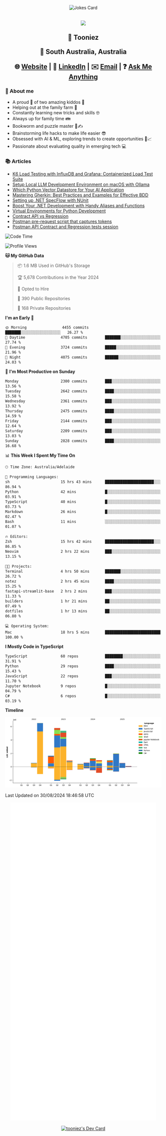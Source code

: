 
<p align="center">
  <img src="https://readme-jokes.vercel.app/api" alt="Jokes Card">
  <!-- Replace the URL if you want to use a different joke API or update the existing endpoint -->
</p>

<h2 align="center">

![](https://quotes-github-readme.vercel.app/api?type=horizontal&theme=catppuccin_mocha)

🤖 Tooniez

📍 South Australia, Australia

 🌐 [Website](https://tooniez-land.vercel.app) | 💼 [LinkedIn](https://www.linkedin.com/in/tonyluu888) | ✉️ [Email](mailto:tooni22@proton.me) | ❓ [Ask Me Anything](https://github.com/tooniez/ama/issues/new)


</h2>

### 🌟 About me

- A proud 🤴 of two amazing kiddos 💛
- Helping out at the family farm 🥒
- Constantly learning new tricks and skills 🤓
- Always up for family time 👪
- Bookworm and puzzle master 📘✍️
- Brainstorming life hacks to make life easier 😎
- Obsessed with AI & ML, exploring trends to create opportunities 🤖📈
- Passionate about evaluating quality in emerging tech 💻


### 📚 Articles 
<!-- ### 💡 Blog posts -->

<!-- BLOG-POST-LIST:START -->
- [K6 Load Testing with InfluxDB and Grafana: Containerized Load Test Suite](https://tooniez-land.vercel.app/post/qa-k6-grafana-influxdb/)
- [Setup Local LLM Development Environment on macOS with Ollama](https://tooniez-land.vercel.app/post/aiml-ollama-setup/)
- [Which Python Vector Datastore for Your AI Application](https://tooniez-land.vercel.app/post/aiml-python-vectordb-comparison/)
- [Mastering Gherkin: Best Practices and Examples for Effective BDD](https://tooniez-land.vercel.app/post/qa-gherkin-principles/)
- [Setting up .NET SpecFlow with NUnit](https://tooniez-land.vercel.app/post/qa-specflow-template/)
- [Boost Your .NET Development with Handy Aliases and Functions](https://tooniez-land.vercel.app/post/dev-dotnet-init/)
- [Virtual Environments for Python Development](https://tooniez-land.vercel.app/post/dev-python-venv/)
- [Contract API vs Regression](https://tooniez-land.vercel.app/post/qa-api-contract-vs-regression/)
- [Postman pre-request script that captures tokens](https://tooniez-land.vercel.app/post/qa-api-postman-create-pre-script/)
- [Postman API Contract and Regression tests session](https://tooniez-land.vercel.app/post/qa-api-postman-megaport/)
<!-- BLOG-POST-LIST:END -->


<!--START_SECTION:waka-->
![Code Time](http://img.shields.io/badge/Code%20Time-405%20hrs%2029%20mins-blue)

![Profile Views](http://img.shields.io/badge/Profile%20Views-0-blue)

**🐱 My GitHub Data** 

> 📦 1.6 MB Used in GitHub's Storage 
 > 
> 🏆 5,678 Contributions in the Year 2024
 > 
> 💼 Opted to Hire
 > 
> 📜 390 Public Repositories 
 > 
> 🔑 168 Private Repositories 
 > 
**I'm an Early 🐤** 

```text
🌞 Morning                4455 commits        ███████░░░░░░░░░░░░░░░░░░   26.27 % 
🌆 Daytime                4705 commits        ███████░░░░░░░░░░░░░░░░░░   27.74 % 
🌃 Evening                3724 commits        █████░░░░░░░░░░░░░░░░░░░░   21.96 % 
🌙 Night                  4075 commits        ██████░░░░░░░░░░░░░░░░░░░   24.03 % 
```
📅 **I'm Most Productive on Sunday** 

```text
Monday                   2300 commits        ███░░░░░░░░░░░░░░░░░░░░░░   13.56 % 
Tuesday                  2642 commits        ████░░░░░░░░░░░░░░░░░░░░░   15.58 % 
Wednesday                2361 commits        ███░░░░░░░░░░░░░░░░░░░░░░   13.92 % 
Thursday                 2475 commits        ████░░░░░░░░░░░░░░░░░░░░░   14.59 % 
Friday                   2144 commits        ███░░░░░░░░░░░░░░░░░░░░░░   12.64 % 
Saturday                 2209 commits        ███░░░░░░░░░░░░░░░░░░░░░░   13.03 % 
Sunday                   2828 commits        ████░░░░░░░░░░░░░░░░░░░░░   16.68 % 
```


📊 **This Week I Spent My Time On** 

```text
🕑︎ Time Zone: Australia/Adelaide

💬 Programming Languages: 
sh                       15 hrs 43 mins      ██████████████████████░░░   86.94 % 
Python                   42 mins             █░░░░░░░░░░░░░░░░░░░░░░░░   03.91 % 
TypeScript               40 mins             █░░░░░░░░░░░░░░░░░░░░░░░░   03.73 % 
Markdown                 26 mins             █░░░░░░░░░░░░░░░░░░░░░░░░   02.47 % 
Bash                     11 mins             ░░░░░░░░░░░░░░░░░░░░░░░░░   01.07 % 

🔥 Editors: 
Zsh                      15 hrs 42 mins      ██████████████████████░░░   86.85 % 
Neovim                   2 hrs 22 mins       ███░░░░░░░░░░░░░░░░░░░░░░   13.15 % 

🐱‍💻 Projects: 
Terminal                 4 hrs 50 mins       ███████░░░░░░░░░░░░░░░░░░   26.72 % 
notez                    2 hrs 45 mins       ████░░░░░░░░░░░░░░░░░░░░░   15.25 % 
fastapi-streamlit-base   2 hrs 2 mins        ███░░░░░░░░░░░░░░░░░░░░░░   11.33 % 
builders                 1 hr 21 mins        ██░░░░░░░░░░░░░░░░░░░░░░░   07.49 % 
dotfiles                 1 hr 13 mins        ██░░░░░░░░░░░░░░░░░░░░░░░   06.80 % 

💻 Operating System: 
Mac                      18 hrs 5 mins       █████████████████████████   100.00 % 
```

**I Mostly Code in TypeScript** 

```text
TypeScript               60 repos            ████████░░░░░░░░░░░░░░░░░   31.91 % 
Python                   29 repos            ████░░░░░░░░░░░░░░░░░░░░░   15.43 % 
JavaScript               22 repos            ███░░░░░░░░░░░░░░░░░░░░░░   11.70 % 
Jupyter Notebook         9 repos             █░░░░░░░░░░░░░░░░░░░░░░░░   04.79 % 
C#                       6 repos             █░░░░░░░░░░░░░░░░░░░░░░░░   03.19 % 
```



**Timeline**

![Lines of Code chart](https://raw.githubusercontent.com/tooniez/tooniez/main/assets/bar_graph.png)


 Last Updated on 30/08/2024 18:46:58 UTC
<!--END_SECTION:waka-->

<p align="center">
  <img src="https://github.com/tooniez/tooniez/blob/main/github-metrics.svg" alt="Metrics">
  <!-- Replace example.com with the actual URL hosting the image file -->
</p>

<div align="center"> <!-- Alternatively, you can use <div> instead of <p> -->
  <a href="https://app.daily.dev/tooniez">
    <img src="https://api.daily.dev/devcards/d6a644cd193c433b82938cbb12d7a689.png?r=hk4" width="400" alt="tooniez's Dev Card">
    <!-- Replace the API URL with the actual URL generated by daily.dev -->
    <!-- Provide alternative text for the image -->
  </a>
</div>